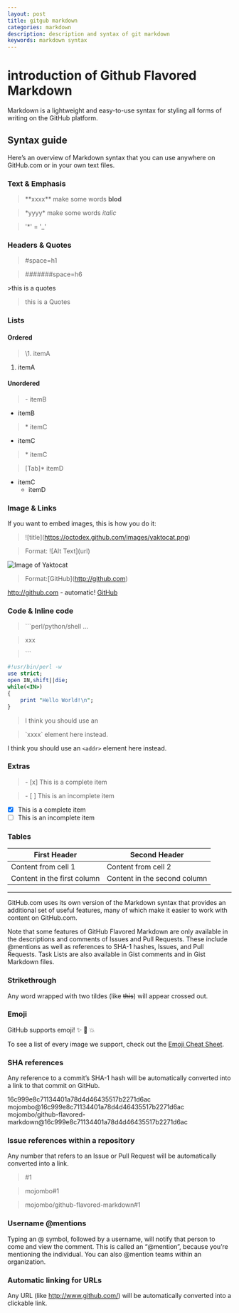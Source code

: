 ```yaml
---
layout: post
title: gitgub markdown
categories: markdown
description: description and syntax of git markdown
keywords: markdown syntax
---
```


# introduction of Github Flavored Markdown

Markdown is a lightweight and easy-to-use syntax for styling all forms of writing on the GitHub platform.

## Syntax guide

Here’s an overview of Markdown syntax that you can use anywhere on GitHub.com or in your own text files.

### Text & Emphasis

>\*\*xxxx\*\* make some words **blod**

>\*yyyy\* make some words *italic*

>'*' = '_'



### Headers & Quotes

>#space=h1

>#######space=h6

\>this is a quotes

>this is a Quotes

### Lists

#### Ordered

>\1. itemA

1. itemA

#### Unordered

>\- itemB

- itemB

>\* itemC

* itemC

>\* itemC

>[Tab]\* itemD

* itemC
  * itemD

### Image & Links

If you want to embed images, this is how you do it:

>\!\[title](https://octodex.github.com/images/yaktocat.png)

>Format: \!\[Alt Text](url)

![Image of Yaktocat](https://octodex.github.com/images/yaktocat.png)


>Format:\[GitHub](http://github.com)

http://github.com - automatic!
[GitHub](http://github.com)

### Code & Inline code
>\`\`\`perl/python/shell ...

>xxx

>\`\`\`

```perl
#!usr/bin/perl -w
use strict;
open IN,shift||die;
while(<IN>)
{
    print "Hello World!\n";
}
```
>I think you should use an

>\`xxxx\` element here instead.

I think you should use an
`<addr>` element here instead.

### Extras

>\- [x] This is a complete item

>\- [ ] This is an incomplete item

- [x] This is a complete item
- [ ] This is an incomplete item

### Tables

First Header | Second Header
------------ | -------------
Content from cell 1 | Content from cell 2
Content in the first column | Content in the second column

---

GitHub.com uses its own version of the Markdown syntax that provides an additional set of useful features, many of which make it easier to work with content on GitHub.com.

Note that some features of GitHub Flavored Markdown are only available in the descriptions and comments of Issues and Pull Requests. These include @mentions as well as references to SHA-1 hashes, Issues, and Pull Requests. Task Lists are also available in Gist comments and in Gist Markdown files.

### Strikethrough

Any word wrapped with two tildes (like ~~this~~) will appear crossed out.

### Emoji

GitHub supports emoji! :sparkles: :camel: :boom:

To see a list of every image we support, check out the [Emoji Cheat Sheet](http://www.emoji-cheat-sheet.com/).

### SHA references

Any reference to a commit’s SHA-1 hash will be automatically converted into a link to that commit on GitHub.

16c999e8c71134401a78d4d46435517b2271d6ac
mojombo@16c999e8c71134401a78d4d46435517b2271d6ac
mojombo/github-flavored-markdown@16c999e8c71134401a78d4d46435517b2271d6ac

### Issue references within a repository

Any number that refers to an Issue or Pull Request will be automatically converted into a link.

>#1

>mojombo#1

>mojombo/github-flavored-markdown#1

### Username @mentions

Typing an @ symbol, followed by a username, will notify that person to come and view the comment. This is called an “@mention”, because you’re mentioning the individual. You can also @mention teams within an organization.

### Automatic linking for URLs

Any URL (like http://www.github.com/) will be automatically converted into a clickable link.
